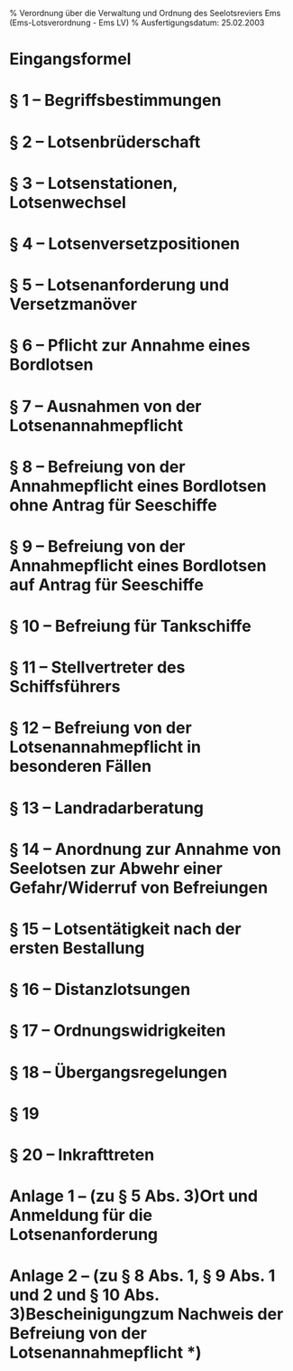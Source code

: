 % Verordnung über die Verwaltung und Ordnung des Seelotsreviers Ems  (Ems-Lotsverordnung - Ems LV)
% Ausfertigungsdatum: 25.02.2003
 
# Eingangsformel

# § 1 – Begriffsbestimmungen

# § 2 – Lotsenbrüderschaft

# § 3 – Lotsenstationen, Lotsenwechsel

# § 4 – Lotsenversetzpositionen

# § 5 – Lotsenanforderung und Versetzmanöver

# § 6 – Pflicht zur Annahme eines Bordlotsen

# § 7 – Ausnahmen von der Lotsenannahmepflicht

# § 8 – Befreiung von der Annahmepflicht eines Bordlotsen ohne Antrag für Seeschiffe

# § 9 – Befreiung von der Annahmepflicht eines Bordlotsen auf Antrag für Seeschiffe

# § 10 – Befreiung für Tankschiffe

# § 11 – Stellvertreter des Schiffsführers

# § 12 – Befreiung von der Lotsenannahmepflicht in besonderen Fällen

# § 13 – Landradarberatung

# § 14 – Anordnung zur Annahme von Seelotsen zur Abwehr einer Gefahr/Widerruf von Befreiungen

# § 15 – Lotsentätigkeit nach der ersten Bestallung

# § 16 – Distanzlotsungen

# § 17 – Ordnungswidrigkeiten

# § 18 – Übergangsregelungen

# § 19

# § 20 – Inkrafttreten

# Anlage 1 – (zu § 5 Abs. 3)Ort und Anmeldung für die Lotsenanforderung

# Anlage 2 – (zu § 8 Abs. 1, § 9 Abs. 1 und 2 und § 10 Abs. 3)Bescheinigungzum Nachweis der Befreiung von der Lotsenannahmepflicht *)
